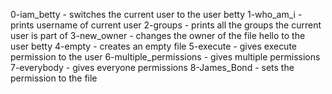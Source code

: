 0-iam_betty - switches the current user to the user betty
1-who_am_i - prints username of current user
2-groups - prints all the groups the current user is part of
3-new_owner - changes the owner of the file hello to the user betty
4-empty - creates an empty file
5-execute - gives execute permission to the user
6-multiple_permissions - gives multiple permissions
7-everybody - gives everyone permissions
8-James_Bond - sets the permission to the file
